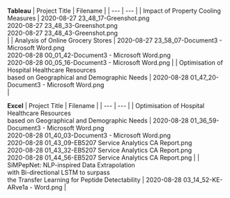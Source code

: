 <b>Tableau</b>
| Project Title | Filename |
| --- | --- |
| Impact of Property Cooling Measures | 2020-08-27 23_48_17-Greenshot.png<br> 2020-08-27 23_48_33-Greenshot.png<br> 2020-08-27 23_48_43-Greenshot.png<br>  |
| Analysis of Online Grocery Stores | 2020-08-27 23_58_07-Document3 - Microsoft Word.png<br> 2020-08-28 00_01_42-Document3 - Microsoft Word.png<br> 2020-08-28 00_05_16-Document3 - Microsoft Word.png |
| Optimisation of Hospital Healthcare Resources<br> based on Geographical and Demographic Needs | 2020-08-28 01_47_20-Document3 - Microsoft Word.png<br>  |

<b>Excel</b>
| Project Title | Filename |
| --- | --- |
| Optimisation of Hospital Healthcare Resources<br> based on Geographical and Demographic Needs | 2020-08-28 01_36_59-Document3 - Microsoft Word.png<br> 2020-08-28 01_40_03-Document3 - Microsoft Word.png<br> 2020-08-28 01_43_09-EB5207 Service Analytics CA Report.png<br> 2020-08-28 01_43_32-EB5207 Service Analytics CA Report.png<br> 2020-08-28 01_44_56-EB5207 Service Analytics CA Report.png |
| SiMPepNet: NLP-inspired Data Extrapolation<br> with Bi-directional LSTM to surpass<br> the Transfer Learning for Peptide Detectability | 2020-08-28 03_14_52-KE-ARve1a - Word.png |
